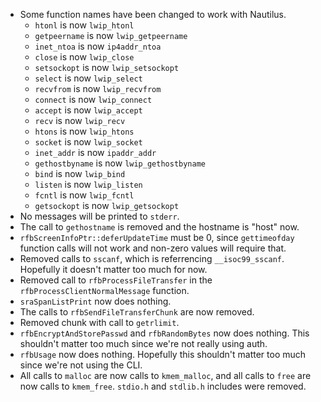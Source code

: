 
- Some function names have been changed to work with Nautilus.
  - `htonl` is now `lwip_htonl`
  - `getpeername` is now `lwip_getpeername`
  - `inet_ntoa` is now `ip4addr_ntoa`
  - `close` is now `lwip_close`
  - `setsockopt` is now `lwip_setsockopt`
  - `select` is now `lwip_select`
  - `recvfrom` is now `lwip_recvfrom`
  - `connect` is now `lwip_connect`
  - `accept` is now `lwip_accept`
  - `recv` is now `lwip_recv`
  - `htons` is now `lwip_htons`
  - `socket` is now `lwip_socket`
  - `inet_addr` is now `ipaddr_addr`
  - `gethostbyname` is now `lwip_gethostbyname`
  - `bind` is now `lwip_bind`
  - `listen` is now `lwip_listen`
  - `fcntl` is now `lwip_fcntl`
  - `getsockopt` is now `lwip_getsockopt`
- No messages will be printed to `stderr`.
- The call to `gethostname` is removed and the hostname is "host" now.
- `rfbScreenInfoPtr::deferUpdateTime` must be 0, since `gettimeofday` function calls will not work and non-zero values will require that.
- Removed calls to `sscanf`, which is referrencing `__isoc99_sscanf`. Hopefully it doesn't matter too much for now.
- Removed call to `rfbProcessFileTransfer` in the `rfbProcessClientNormalMessage` function.
- `sraSpanListPrint` now does nothing.
- The calls to `rfbSendFileTransferChunk` are now removed.
- Removed chunk with call to `getrlimit`.
- `rfbEncryptAndStorePasswd` and `rfbRandomBytes` now does nothing. This shouldn't matter too much since we're not really using auth.
- `rfbUsage` now does nothing. Hopefully this shouldn't matter too much since we're not using the CLI.
- All calls to `malloc` are now calls to `kmem_malloc`, and all calls to `free` are now calls to `kmem_free`. `stdio.h` and `stdlib.h` includes were removed.

